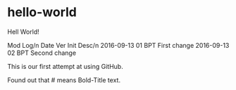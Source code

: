 # hello-world
Hell World!

Mod Log/n
Date        Ver Init  Desc/n
2016-09-13  01  BPT   First change
2016-09-13  02  BPT   Second change

This is our first attempt at using GitHub.

Found out that # means Bold-Title text.
